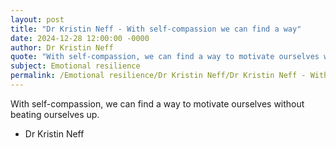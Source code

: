 ```yaml
---
layout: post
title: "Dr Kristin Neff - With self-compassion we can find a way"
date: 2024-12-28 12:00:00 -0000
author: Dr Kristin Neff
quote: "With self-compassion, we can find a way to motivate ourselves without beating ourselves up."
subject: Emotional resilience
permalink: /Emotional resilience/Dr Kristin Neff/Dr Kristin Neff - With self-compassion we can find a way
---
```


With self-compassion, we can find a way to motivate ourselves without beating ourselves up.

- Dr Kristin Neff
